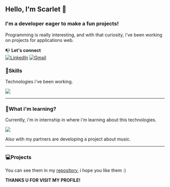 ## Hello, I'm Scarlet 👋
### I'm a developer eager to make a fun projects!
Programming is really interesting, and with that curiosity, i've been working on projects for applications web.

📭 **Let's connect** <br>
[![LinkedIn](https://img.shields.io/badge/LinkedIn-blue)](https://www.linkedin.com/in/scarlet-reyes-moreno-72229922b/) 
[![Gmail](https://img.shields.io/badge/Gmail-red)](mailto:rh243414@gmail.com) 


### 🔧Skills
Technologies i've been working.
<p align="left">
  <a href="https://skillicons.dev">
    <img src="https://skillicons.dev/icons?i=java,spring,mysql,html,css,kotlin,php,androidstudio,unity" />
  </a>
</p>
<hr>

### 🧠What i'm learning?
Currently, i'm in internship in where i'm learning about this technologies.
<p align="left">
  <a href="https://skillicons.dev">
    <img src="https://skillicons.dev/icons?i=angular,mongodb,tailwind,ts" />
  </a>
</p>
 Also with my partners are developing a project about music.
<hr>

### 💻Projects
You can see them in my [repository](https://github.com/scarletrye?tab=repositories), i hope you like them :) 

**THANKS U FOR VISIT MY PROFILE!**

